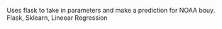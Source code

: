 Uses flask to take in parameters and make a prediction for NOAA bouy. Flask, Sklearn, Lineear Regression
